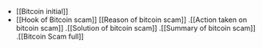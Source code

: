 - [[Bitcoin initial]]
- [[Hook of Bitcoin scam]]
[[Reason of bitcoin scam]]
.[[Action taken on bitcoin scam]]
.[[Solution of bitcoin scam]]
.[[Summary of bitcoin scam]]
.[[Bitcoin Scam full]]